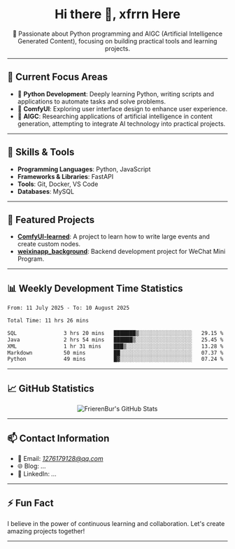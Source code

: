 <h1 align="center">Hi there 👋, xfrrn Here</h1>

<p align="center">
  🎯 Passionate about Python programming and AIGC (Artificial Intelligence Generated Content), focusing on building practical tools and learning projects.
</p>

---

## 🧠 Current Focus Areas

- 🐍 **Python Development**: Deeply learning Python, writing scripts and applications to automate tasks and solve problems.
- 🧩 **ComfyUI**: Exploring user interface design to enhance user experience.
- 🤖 **AIGC**: Researching applications of artificial intelligence in content generation, attempting to integrate AI technology into practical projects.

---

## 🔧 Skills & Tools

- **Programming Languages**: Python, JavaScript
- **Frameworks & Libraries**: FastAPI
- **Tools**: Git, Docker, VS Code
- **Databases**: MySQL

---

## 📂 Featured Projects

- [**ComfyUI-learned**](https://github.com/FrierenBur/ComfyUI-learned): A project to learn how to write large events and create custom nodes.
- [**weixinapp_background**](https://github.com/FrierenBur/weixinapp_background): Backend development project for WeChat Mini Program.

---

## 📊 Weekly Development Time Statistics
<!--START_SECTION:waka-->

```txt
From: 11 July 2025 - To: 10 August 2025

Total Time: 11 hrs 26 mins

SQL               3 hrs 20 mins   ███████▒░░░░░░░░░░░░░░░░░   29.15 %
Java              2 hrs 54 mins   ██████▒░░░░░░░░░░░░░░░░░░   25.45 %
XML               1 hr 31 mins    ███▒░░░░░░░░░░░░░░░░░░░░░   13.28 %
Markdown          50 mins         ██░░░░░░░░░░░░░░░░░░░░░░░   07.37 %
Python            49 mins         █▓░░░░░░░░░░░░░░░░░░░░░░░   07.24 %
```

<!--END_SECTION:waka-->



---

## 📈 GitHub Statistics

<p align="center">
  <img src="https://github-readme-stats.vercel.app/api?username=FrierenBur&show_icons=true&theme=radical" alt="FrierenBur's GitHub Stats" />
</p>

---

## 📫 Contact Information

- 📧 Email: *1276179128@qq.com*
- 🌐 Blog: *...*
- 💼 LinkedIn: *...*

---

## ⚡ Fun Fact

I believe in the power of continuous learning and collaboration. Let's create amazing projects together!

---
